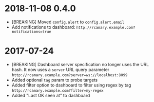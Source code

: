 # 2018-11-08 0.4.0

* [BREAKING] Moved `config.alert` to `config.alert.email`
* Add notifications to dashboard: `http://rcanary.example.com?notifications=true`

# 2017-07-24

* [BREAKING] Dashboard server specification no longer uses the URL hash. It now uses a `server` URL query parameter `http://rcanary.example.com?server=ws://localhost:8099`
* Added optional `tag` param to probe targets
* Added filter option to dashboard to filter using regex by tag `http://rcanary.example.com?filter=my-regex`
* Added "Last OK seen at" to dashboard
